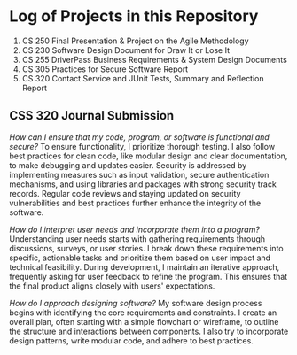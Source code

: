# Log of Projects in this Repository

1. CS 250 Final Presentation & Project on the Agile Methodology
2. CS 230 Software Design Document for Draw It or Lose It
3. CS 255 DriverPass Business Requirements & System Design Documents
4. CS 305 Practices for Secure Software Report
5. CS 320 Contact Service and JUnit Tests, Summary and Reflection Report

## CSS 320 Journal Submission
*How can I ensure that my code, program, or software is functional and secure?*
To ensure functionality, I prioritize thorough testing. I also follow best practices for clean code, like modular design and clear documentation, to make debugging and updates easier. Security is addressed by implementing measures such as input validation, secure authentication mechanisms, and using libraries and packages with strong security track records. Regular code reviews and staying updated on security vulnerabilities and best practices further enhance the integrity of the software. 

*How do I interpret user needs and incorporate them into a program?*
Understanding user needs starts with gathering requirements through discussions, surveys, or user stories. I break down these requirements into specific, actionable tasks and prioritize them based on user impact and technical feasibility. During development, I maintain an iterative approach, frequently asking for user feedback to refine the program. This ensures that the final product aligns closely with users' expectations.

*How do I approach designing software?*
My software design process begins with identifying the core requirements and constraints. I create an overall plan, often starting with a simple flowchart or wireframe, to outline the structure and interactions between components. I also try to incorporate design patterns, write modular code, and adhere to best practices.




